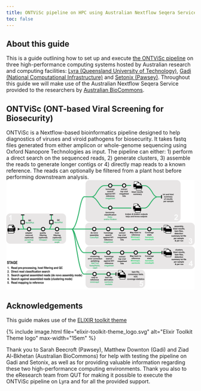 ```yaml
---
title: ONTViSc pipeline on HPC using Australian Nextflow Seqera Service
toc: false
---
```



## About this guide
This is a guide outlining how to set up and execute [the ONTViSc pipeline](https://github.com/eresearchqut/ONTViSc) on three high-performance computing systems hosted by Australian research and computing facilities: [Lyra (Queensland University of Technology)](https://eresearchqut.atlassian.net/wiki/spaces/EG/pages/1545143157/Start+using+the+HPC), [Gadi (National Computational Infrastructure)](https://opus.nci.org.au/display/Help/Gadi+User+Guide) and [Setonix (Pawsey)](https://support.pawsey.org.au/documentation/display/US/Setonix+User+Guide). Throughout this guide we will make use of the Australian Nextflow Seqera Service provided to the researchers by [Australian BioCommons](https://www.biocommons.org.au/). 

## ONTViSc (ONT-based Viral Screening for Biosecurity)
ONTViSc is a Nextflow-based bioinformatics pipeline designed to help diagnostics of viruses and viroid pathogens for biosecurity. It takes fastq files generated from either amplicon or whole-genome sequencing using Oxford Nanopore Technologies as input. The pipeline can either: 1) perform a direct search on the sequenced reads, 2) generate clusters, 3) assemble the reads to generate longer contigs or 4) directly map reads to a known reference. The reads can optionally be filtered from a plant host before performing downstream analysis.
![Pipeline](./images/ONTViSc_pipeline.png)

## Acknowledgements

This guide makes use of the [ELIXIR toolkit theme](https://github.com/ELIXIR-Belgium/elixir-toolkit-theme)

{% include image.html file="elixir-toolkit-theme_logo.svg" alt="Elixir Toolkit Theme logo" max-width="15em" %}
 
Thank you to Sarah Beecroft (Pawsey), Matthew Downton (Gadi) and Ziad Al-Bkhetan (Australian BioCommons) for help with testing the pipeline on Gadi and Setonix, as well as for providing valuable information regarding these two high-performance computing environments. Thank you also to the eResearch team from QUT for making it possible to execute the ONTViSc pipeline on Lyra and for all the provided support.
